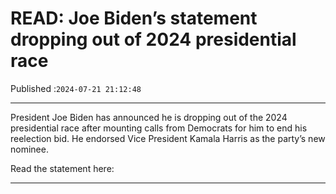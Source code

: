 # READ: Joe Biden’s statement dropping out of 2024 presidential race

Published :`2024-07-21 21:12:48`

---

President Joe Biden has announced he is dropping out of the 2024 presidential race after mounting calls from Democrats for him to end his reelection bid. He endorsed Vice President Kamala Harris as the party’s new nominee.

Read the statement here:

---

